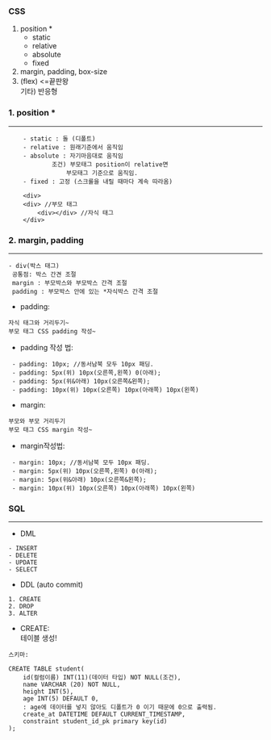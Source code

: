 ### CSS

1. position * 
    - static
    - relative
    - absolute
    - fixed
2. margin, padding, box-size
3. (flex) <=끝판왕  
기타) 반응형

### 1. position * 
---
```
    - static : 돌 (디폴트)
    - relative : 원래기준에서 움직임
    - absolute : 자기마음대로 움직임
            조건) 부모태그 position이 relative면
                부모태그 기준으로 움직임. 
    - fixed : 고정 (스크롤을 내릴 때마다 계속 따라옴)

    <div>
    <div> //부모 태그
        <div></div> //자식 태그
    </div>
```
### 2. margin, padding
---

```
- div(박스 태그)
 공통점: 박스 간견 조절
 margin : 부모박스와 부모박스 간격 조절
 padding : 부모박스 안에 있는 *자식박스 간격 조절
```
- padding:
```
자식 태그와 거리두기~
부모 태그 CSS padding 작성~
```
 - padding 작성 법: 
```
 - padding: 10px; //동서남북 모두 10px 패딩.
 - padding: 5px(위) 10px(오른쪽,왼쪽) 0(아래);
 - padding: 5px(위&아래) 10px(오른쪽&왼쪽);
 - padding: 10px(위) 10px(오른쪽) 10px(아래쪽) 10px(왼쪽)
```
- margin:
```
부모와 부모 거리두기
부모 태그 CSS margin 작성~
```
- margin작성법:
``` 
 - margin: 10px; //동서남북 모두 10px 패딩.
 - margin: 5px(위) 10px(오른쪽,왼쪽) 0(아래);
 - margin: 5px(위&아래) 10px(오른쪽&왼쪽);
 - margin: 10px(위) 10px(오른쪽) 10px(아래쪽) 10px(왼쪽)
```
### SQL
---
- DML
```
- INSERT
- DELETE
- UPDATE
- SELECT
```

- DDL (auto commit)
```
1. CREATE
2. DROP
3. ALTER
```
- CREATE:  
테이블 생성!

```
스키마: 

CREATE TABLE student(
    id(컬럼이름) INT(11)(데이터 타입) NOT NULL(조건),
    name VARCHAR (20) NOT NULL,
    height INT(5),
    age INT(5) DEFAULT 0,
    : age에 데이터를 넣지 않아도 디폴트가 0 이기 때문에 0으로 출력됨.
    create_at DATETIME DEFAULT CURRENT_TIMESTAMP,
    constraint student_id_pk primary key(id)
);
```